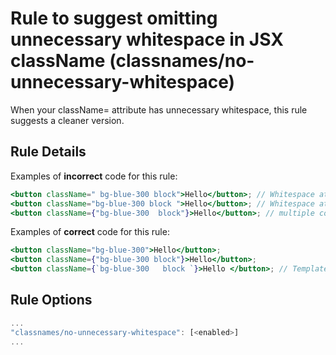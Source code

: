 # Rule to suggest omitting unnecessary whitespace in JSX className (classnames/no-unnecessary-whitespace)

When your className= attribute has unnecessary whitespace, this rule suggests a cleaner version.

## Rule Details

Examples of **incorrect** code for this rule:

```jsx
<button className=" bg-blue-300 block">Hello</button>; // Whitespace at beginning
<button className="bg-blue-300 block ">Hello</button>; // Whitespace at end
<button className={"bg-blue-300  block"}>Hello</button>; // multiple consecutive whitespaces
```

Examples of **correct** code for this rule:

```jsx
<button className="bg-blue-300">Hello</button>;
<button className={"bg-blue-300 block"}>Hello</button>;
<button className={`bg-blue-300   block `}>Hello </button>; // Template literals are ignored
```

## Rule Options

```js
...
"classnames/no-unnecessary-whitespace": [<enabled>]
...
```


